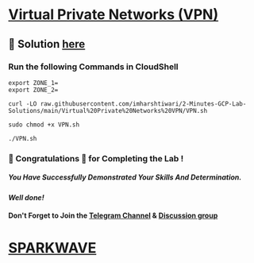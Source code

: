 # [Virtual Private Networks (VPN)](https://www.cloudskillsboost.google/games/4770/labs/31092)

## 🔑 Solution [here](https://www.youtube.com/@sparkwave.01)

### Run the following Commands in CloudShell
```
export ZONE_1=
export ZONE_2=
```
```
curl -LO raw.githubusercontent.com/imharshtiwari/2-Minutes-GCP-Lab-Solutions/main/Virtual%20Private%20Networks%20VPN/VPN.sh

sudo chmod +x VPN.sh

./VPN.sh
```
### 🐼 Congratulations 🎉 for Completing the Lab !

##### *You Have Successfully Demonstrated Your Skills And Determination.*

#### *Well done!*

#### Don't Forget to Join the [Telegram Channel](https://t.me/sparkwave.01) & [Discussion group](https://t.me/sparkwave.01chats)

# [SPARKWAVE](https://www.youtube.com/@sparkwave.01)
